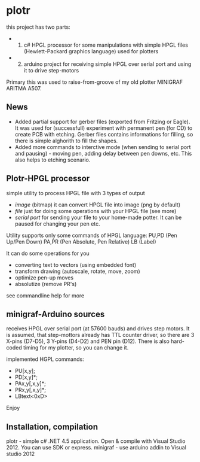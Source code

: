 plotr
=====

this project has two parts:
- 1. c# HPGL processor for some manipulations with simple HPGL files (Hewlett-Packard graphics language) used for plotters
- 2. arduino project for receiving simple HPGL over serial port and using it to drive step-motors

Primary this was used to raise-from-groove of my old plotter MINIGRAF ARITMA A507.

News
----
- Added partial support for gerber files (exported from Fritzing or Eagle). It was used for (successfull) experiment with permanent pen (for CD) to create PCB with etching. Gerber files contains informations for filling, so there is simple alghorith to fill the shapes.
- Added more commands to interctive mode (when sending to serial port and pausing) - moving pen, adding delay between pen downs, etc. This also helps to etching scenario.


Plotr-HPGL processor
--------------
simple utility to process HPGL file with 3 types of output
- *image* (bitmap)
  it can convert HPGL file into image (png by default)
- *file* 
  just for doing some operations with your HPGL file (see more)
- *serial port*
  for sending your file to your home-made potter. It can be paused for changing your pen etc.

Utility supports only some commands of HPGL language:
PU,PD (Pen Up/Pen Down)
PA,PR (Pen Absolute, Pen Relative)
LB (Label)

It can do some operations for you 
- converting text to vectors (using embedded font)
- transform drawing (autoscale, rotate, move, zoom)
- optimize pen-up moves
- absolutize (remove PR's)

see commandline help for more


minigraf-Arduino sources
---------------
receives HPGL over serial port (at 57600 bauds) and drives step motors.
It is assumed, that step-mottors already has TTL counter driver, so there are 3 X-pins (D7-D5), 3 Y-pins (D4-D2) and PEN pin (D12).
There is also hard-coded timing for my plotter, so you can change it.

implemented HGPL commands:
- PU[x,y];
- PD[x,y]*;
- PAx,y[,x,y]*;
- PRx,y[,x,y]*;
- LBtext<0xD>

Enjoy

Installation, compilation
-------------------------
plotr - simple c# .NET 4.5 application. Open & compile with Visual Studio 2012. You can use SDK or express.
minigraf - use arduino addin to Visual studio 2012

